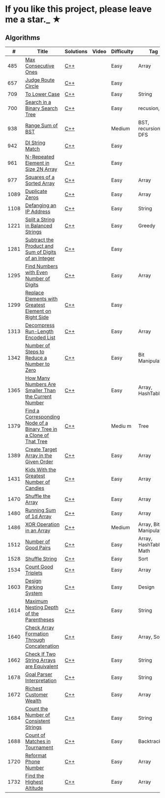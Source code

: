# If you like this project, please leave me a star._ &#9733;
<!-- [C++](../master/cpp/.cpp) -->
## Algorithms

|  #  |      Title     |   Solutions   | Video  | Difficulty  | Tag
|-----|----------------|---------------|--------|-------------|-------------
|485|[Max Consecutive Ones](https://leetcode.com/problems/max-consecutive-ones/)| [C++](../master/cpp/485.cpp) | |Easy| Array |
|657|[Judge Route Circle](https://leetcode.com/problems/judge-route-circle/)|[C++](../master/cpp/657.cpp) | |Easy |
|709|[To Lower Case](https://leetcode.com/problems/to-lower-case/)|[C++](../master/cpp/709.cpp) | |Easy| String |
|700|[Search in a Binary Search Tree](https://leetcode.com/problems/search-in-a-binary-search-tree/)|[C++](../master/cpp/700.cpp) | |Easy| recusion, dfs |
|938|[Range Sum of BST](https://leetcode.com/problems/range-sum-of-bst/)|[C++](../master/cpp/938.cpp) | |Medium| BST, recursion, DFS |
|942|[DI String Match](https://leetcode.com/problems/di-string-match/)|[C++](../master/cpp/942.cpp) | |Easy|
|961|[N-Repeated Element in Size 2N Array](https://leetcode.com/problems/n-repeated-element-in-size-2n-array/)|[C++](../master/cpp/961.cpp) | |Easy|
|977|[Squares of a Sorted Array](https://leetcode.com/problems/squares-of-a-sorted-array/)| [C++](../master/cpp/977.cpp) | |Easy| Array
|1089|[Duplicate Zeros](https://leetcode.com/problems/duplicate-zeros/)| [C++](../master/cpp/1089.cpp) | |Easy| Array |
|1108|[Defanging an IP Address](https://leetcode.com/problems/defanging-an-ip-address/)|[C++](../master/cpp/1108.cpp) | |Easy|String|
|1221|[Split a String in Balanced Strings](https://leetcode.com/problems/split-a-string-in-balanced-strings/)|[C++](../master/cpp/1221.cpp) | |Easy|Greedy|
|1281|[Subtract the Product and Sum of Digits of an Integer](https://leetcode.com/problems/subtract-the-product-and-sum-of-digits-of-an-integer/)|[C++](../master/cpp/1281.cpp) |   |Easy||
|1295|[Find Numbers with Even Number of Digits](https://leetcode.com/problems/find-numbers-with-even-number-of-digits/)| [C++](../master/cpp/1295.cpp) | |Easy| Array|
|1299|[Replace Elements with Greatest Element on Right Side](https://leetcode.com/problems/replace-elements-with-greatest-element-on-right-side/)|[C++](../master/cpp/1299.cpp) | |Easy||
|1313|[Decompress Run-Length Encoded List](https://leetcode.com/problems/decompress-run-length-encoded-list/)|[C++](../master/cpp/1313.cpp) | |Easy|Array|
|1342|[Number of Steps to Reduce a Number to Zero](https://leetcode.com/problems/number-of-steps-to-reduce-a-number-to-zero/)|[C++](../master/cpp/1342.cpp) | |Easy|Bit Manipulation|
|1365|[How Many Numbers Are Smaller Than the Current Number](https://leetcode.com/problems/how-many-numbers-are-smaller-than-the-current-number/)|[C++](../master/cpp/1365.cpp) | |Easy|Array, HashTable|
|1379|[Find a Corresponding Node of a Binary Tree in a Clone of That Tree](https://leetcode.com/problems/find-a-corresponding-node-of-a-binary-tree-in-a-clone-of-that-tree/)|[C++](../master/cpp/1379.cpp) | |Mediu m|Tree|
|1389|[Create Target Array in the Given Order](https://leetcode.com/problems/create-target-array-in-the-given-order/)|[C++](../master/cpp/1389.cpp) | |Easy|Array|
|1431|[Kids With the Greatest Number of Candies](https://leetcode.com/problems/kids-with-the-greatest-number-of-candies/)|[C++](../master/cpp/1431.cpp) | |Easy|Array|
|1470|[Shuffle the Array](https://leetcode.com/problems/shuffle-the-array/)|[C++](../master/cpp/1470.cpp) | |Easy|Array|
|1480|[Running Sum of 1d Array](https://leetcode.com/problems/running-sum-of-1d-array/)|[C++](../master/cpp/1480.cpp)| |Easy|Array|
|1486|[XOR Operation in an Array](https://leetcode.com/problems/xor-operation-in-an-array/)|[C++](../master/cpp/1486.cpp) | |Medium|Array, Bit Manipulation|
|1512|[Number of Good Pairs](https://leetcode.com/problems/number-of-good-pairs/)|[C++](../master/cpp/1512.cpp)| |Easy|Array, HashTable, Math|
|1528|[Shuffle String](https://leetcode.com/problems/shuffle-string/)|[C++](../master/cpp/1528.cpp) | |Easy|Sort|
|1534|[Count Good Triplets](https://leetcode.com/problems/count-good-triplets/)|[C++](../master/cpp/1534.cpp) | |Easy|Array|
|1603|[Design Parking System](https://leetcode.com/problems/design-parking-system/)|[C++](../master/cpp/1603.cpp) ||Easy|Design|
|1614|[Maximum Nesting Depth of the Parentheses](https://leetcode.com/problems/maximum-nesting-depth-of-the-parentheses/)|[C++](../master/cpp/1614.cpp) ||Easy|String|
|1640|[Check Array Formation Through Concatenation](https://leetcode.com/problems/check-array-formation-through-concatenation/)|[C++](../master/cpp/1640.cpp) ||Easy|Array, Sort|
|1662|[Check If Two String Arrays are Equivalent](https://leetcode.com/problems/check-if-two-string-arrays-are-equivalent/)|[C++](../master/cpp/1662.cpp) ||Easy|String|
|1678|[Goal Parser Interpretation](https://leetcode.com/problems/goal-parser-interpretation/)|[C++](../master/cpp/1678.cpp) ||Easy|String|
|1672|[Richest Customer Wealth](https://leetcode.com/problems/richest-customer-wealth/)|[C++](../master/cpp/1672.cpp) ||Easy|Array|
|1684|[Count the Number of Consistent Strings](https://leetcode.com/problems/count-the-number-of-consistent-strings/)|[C++](../master/cpp/1684.cpp) ||Easy|String|
|1688|[Count of Matches in Tournament](https://leetcode.com/problems/count-of-matches-in-tournament/)|[C++](../master/cpp/1688.cpp) ||Easy|Backtracking|
|1720|[Reformat Phone Number](https://leetcode.com/problems/decode-xored-array/)|[C++](../master/cpp/1720.cpp) ||Easy|Array|
|1732|[Find the Highest Altitude](https://leetcode.com/problems/find-the-highest-altitude/)|[C++](../master/cpp/1732.cpp) ||Easy|Array